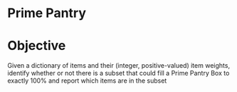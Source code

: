 # Prime Pantry

# Objective
Given a dictionary of items and their (integer, positive-valued) item weights, identify whether or not there is a subset that could fill a Prime Pantry Box to exactly 100% and report which items are in the subset
